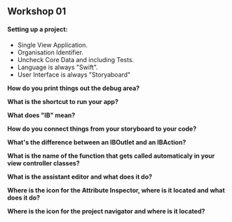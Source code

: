 ## Workshop 01

#### Setting up a project:
  - Single View Application.
  - Organisation Identifier.
  - Uncheck Core Data and including Tests.
  - Language is always "Swift". 
  - User Interface is always "Storyaboard"
  
**How do you print things out the debug area?**

**What is the shortcut to run your app?**

**What does "IB" mean?**

**How do you connect things from your storyboard to your code?**

**What's the difference between an IBOutlet and an IBAction?**

**What is the name of the function that gets called automaticaly in your view controller classes?**

**What is the assistant editor and what does it do?**

**Where is the icon for the Attribute Inspector, where is it located and what does it do?**

**Where is the icon for the project navigator and where is it located?**
